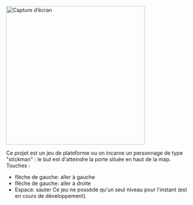 <img width="374" alt="Capture d’écran " src="https://github.com/TristanCharpilienne/Platform-game/assets/102975735/9bc5d616-ee32-43b5-b8a2-3e16bd853c83">


Ce projet est un jeu de plateforme ou on incarne un personnage de type "stickman" : le but est d'atteindre la porte située en haut de la map.
Touches : 
- flèche de gauche: aller à gauche
- flèche de gauche: aller à droite
- Espace: sauter
Ce jeu ne possède qu'un seul niveau pour l'instant (est en cours de développement).


